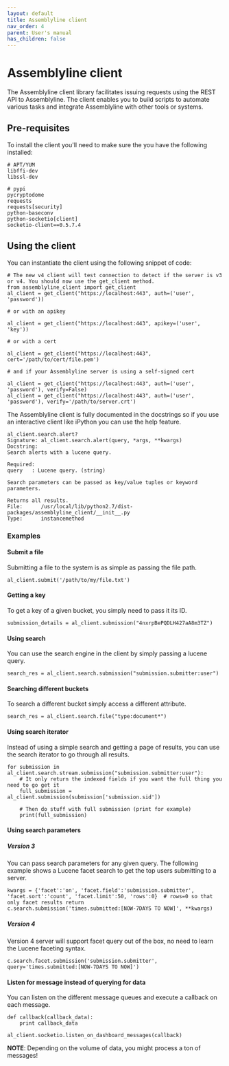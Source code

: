 ```yaml
---
layout: default
title: Assemblyline client
nav_order: 4
parent: User's manual
has_children: false
---
```


# Assemblyline client
The Assemblyline client library facilitates issuing requests using the REST API to Assemblyline. The client enables you to build scripts to automate various tasks and integrate Assemblyline with other tools or systems.

## Pre-requisites

To install the client you'll need to make sure the you have the following installed:

    # APT/YUM
    libffi-dev
    libssl-dev

    # pypi
    pycryptodome
    requests
    requests[security]
    python-baseconv
    python-socketio[client]
    socketio-client==0.5.7.4

## Using the client

You can instantiate the client using the following snippet of code:

    # The new v4 client will test connection to detect if the server is v3 or v4. You should now use the get_client method.
    from assemblyline_client import get_client
    al_client = get_client("https://localhost:443", auth=('user', 'password'))
    
    # or with an apikey
    
    al_client = get_client("https://localhost:443", apikey=('user', 'key'))
    
    # or with a cert 
    
    al_client = get_client("https://localhost:443", cert='/path/to/cert/file.pem')

    # and if your Assemblyline server is using a self-signed cert

    al_client = get_client("https://localhost:443", auth=('user', 'password'), verify=False)
    al_client = get_client("https://localhost:443", auth=('user', 'password'), verify='/path/to/server.crt')

The Assemblyline client is fully documented in the docstrings so if you use an interactive client like iPython you can use the help feature.

    al_client.search.alert?
    Signature: al_client.search.alert(query, *args, **kwargs)
    Docstring:
    Search alerts with a lucene query.

    Required:
    query   : Lucene query. (string)

    Search parameters can be passed as key/value tuples or keyword parameters.

    Returns all results.
    File:      /usr/local/lib/python2.7/dist-packages/assemblyline_client/__init__.py
    Type:      instancemethod

### Examples

#### Submit a file

Submitting a file to the system is as simple as passing the file path.

    al_client.submit('/path/to/my/file.txt')

#### Getting a key

To get a key of a given bucket, you simply need to pass it its ID. 

    submission_details = al_client.submission("4nxrpBePQDLH427aA8m3TZ")


#### Using search

You can use the search engine in the client by simply passing a lucene query.

    search_res = al_client.search.submission("submission.submitter:user")

#### Searching different buckets

To search a different bucket simply access a different attribute.

    search_res = al_client.search.file("type:document*")

#### Using search iterator

Instead of using a simple search and getting a page of results, you can use the search iterator to go through all results.

    for submission in al_client.search.stream.submission("submission.submitter:user"):
        # It only return the indexed fields if you want the full thing you need to go get it
        full_submission = al_client.submission(submission['submission.sid'])

        # Then do stuff with full submission (print for example)
        print(full_submission)

#### Using search parameters

##### Version 3
You can pass search parameters for any given query. The following example shows a Lucene facet search to get the top users submitting to a server.

    kwargs = {'facet':'on', 'facet.field':'submission.submitter', 'facet.sort':'count', 'facet.limit':50, 'rows':0}  # rows=0 so that only facet results return
    c.search.submission('times.submitted:[NOW-7DAYS TO NOW]', **kwargs)

##### Version 4
Version 4 server will support facet query out of the box, no need to learn the Lucene faceting syntax.
    
    c.search.facet.submission('submission.submitter', query='times.submitted:[NOW-7DAYS TO NOW]')

#### Listen for message instead of querying for data

You can listen on the different message queues and execute a callback on each message.

    def callback(callback_data):
        print callback_data

    al_client.socketio.listen_on_dashboard_messages(callback)

**NOTE**: Depending on the volume of data, you might process a ton of messages!
